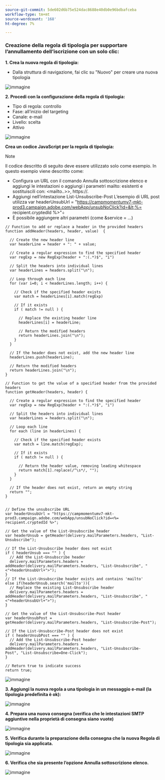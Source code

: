 ```yaml
---
source-git-commit: 5de602d6b75e524dac8688e40db0e96bdbafceba
workflow-type: tm+mt
source-wordcount: '168'
ht-degree: 7%

---
```

### Creazione della regola di tipologia per supportare l’annullamento dell’iscrizione con un solo clic:

**1. Crea la nuova regola di tipologia:**

* Dalla struttura di navigazione, fai clic su &quot;Nuovo&quot; per creare una nuova tipologia


![immagine](/help/assets/CreatingTypologyRules1.png)



**2. Procedi con la configurazione della regola di tipologia:**

* Tipo di regola: controllo
* Fase: all’inizio del targeting
* Canale: e-mail
* Livello: scelta
* Attivo


![immagine](/help/assets/CreatingTypologyRules2.png)


**Crea un codice JavaScript per la regola di tipologia:**


>[!NOTE]
>
>Il codice descritto di seguito deve essere utilizzato solo come esempio.
>In questo esempio viene descritto come:
>* Configura un URL con il comando Annulla sottoscrizione elenco e aggiungi le intestazioni o aggiungi i parametri mailto: esistenti e sostituiscili con: &lt;mailto..>>, https://.
>* Aggiungi nell’intestazione List-Unsubscribe-Post
>L’esempio di URL post utilizza var headerUnsubUrl = &quot;https://campmomentumv7-mkt-prod3.campaign.adobe.com/webApp/unsubNoClick?id=&lt;%= recipient.cryptedId %>&quot;÷
>* È possibile aggiungere altri parametri (come &amp;service = ...)
>


```
// Function to add or replace a header in the provided headers 
function addHeader(headers, header, value)  { 
    
  // Create the new header line 
  var headerLine = header + ": " + value; 
    
  // Create a regular expression to find the specified header 
  var regExp = new RegExp(header + ":(.*)$", "i") 
    
  // Split the headers into individual lines 
  var headerLines = headers.split("\n"); 
    
  // Loop through each line 
  for (var i=0; i < headerLines.length; i++) { 
      
    // Check if the specified header exists 
    var match = headerLines[i].match(regExp) 
      
    // If it exists 
    if ( match != null ) { 
        
      // Replace the existing header line 
      headerLines[i] = headerLine; 
        
      // Return the modified headers 
      return headerLines.join("\n"); 
    } 
  } 
    
  // If the header does not exist, add the new header line 
  headerLines.push(headerLine); 
    
  // Return the modified headers 
  return headerLines.join("\n"); 
} 
  
// Function to get the value of a specified header from the provided headers 
function getHeader(headers, header) { 
    
  // Create a regular expression to find the specified header 
  var regExp = new RegExp(header + ":(.*)$", "i") 
    
  // Split the headers into individual lines 
  var headerLines = headers.split("\n"); 
    
  // Loop each line 
  for each (line in headerLines) { 
      
    // Check if the specified header exists 
    var match = line.match(regExp); 
      
    // If it exists 
    if ( match != null ) { 
        
      // Return the header value, removing leading whitespace 
      return match[1].replace(/^\s*/, ""); 
    } 
  } 
    
  // If the header does not exist, return an empty string 
  return ""; 
} 
  
  
// Define the unsubscribe URL 
var headerUnsubUrl = "https://campmomentumv7-mkt-prod3.campaign.adobe.com/webApp/unsubNoClick?id=<%= recipient.cryptedId %>"; 
  
// Get the value of the List-Unsubscribe header 
var headerUnsub = getHeader(delivery.mailParameters.headers, "List-Unsubscribe"); 
  
// If the List-Unsubscribe header does not exist 
if ( headerUnsub === "" ) { 
  // Add the List-Unsubscribe header 
  delivery.mailParameters.headers = addHeader(delivery.mailParameters.headers, "List-Unsubscribe", "<"+headerUnsubUrl+">"); 
} 
// If the List-Unsubscribe header exists and contains 'mailto' 
else if(headerUnsub.search('mailto')){ 
  // Replace the existing List-Unsubscribe header 
  delivery.mailParameters.headers = addHeader(delivery.mailParameters.headers, "List-Unsubscribe", "<"+headerUnsubUrl+">"); 
} 
  
// Get the value of the List-Unsubscribe-Post header 
var headerUnsubPost = getHeader(delivery.mailParameters.headers, "List-Unsubscribe-Post"); 
  
// If the List-Unsubscribe-Post header does not exist 
if ( headerUnsubPost === "" ) { 
  // Add the List-Unsubscribe-Post header 
  delivery.mailParameters.headers = addHeader(delivery.mailParameters.headers, "List-Unsubscribe-Post", "List-Unsubscribe=One-Click"); 
} 
  
// Return true to indicate success 
return true; 
```


![immagine](/help/assets/CreatingTypologyRules3.png)



**3. Aggiungi la nuova regola a una tipologia in un messaggio e-mail (la tipologia predefinita è ok):**

![immagine](/help/assets/CreatingTypologyRules4.png)



**4. Prepara una nuova consegna (verifica che le intestazioni SMTP aggiuntive nella proprietà di consegna siano vuote)**

![immagine](/help/assets/CreatingTypologyRules5.png)



**5. Verifica durante la preparazione della consegna che la nuova Regola di tipologia sia applicata.**

![immagine](/help/assets/CreatingTypologyRules6.png)



**6. Verifica che sia presente l’opzione Annulla sottoscrizione elenco.**

![immagine](/help/assets/CreatingTypologyRules7.png)
